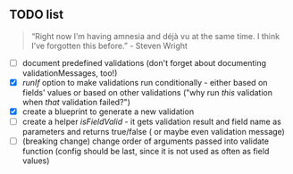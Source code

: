 ## TODO list 
 
 > “Right now I’m having amnesia and déjà vu at the same time. I think I’ve forgotten this before.” - Steven Wright


- [ ] document predefined validations (don't forget about documenting validationMessages, too!)
- [X] *runIf* option to make validations run conditionally - either based on fields' values or based on other validations ("why run *this* validation when *that* validation failed?")
- [X] create a blueprint to generate a new validation
- [ ] create a helper _isFieldValid_ - it gets validation result and field name as parameters and returns true/false ( or maybe even validation message)
- [ ] (breaking change) change order of arguments passed into validate function (config should be last, since it is not used as often as field values)

